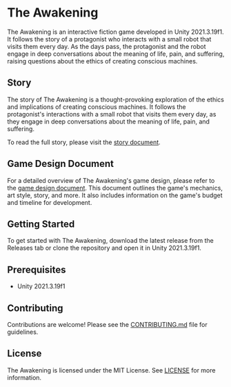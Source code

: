 # The Awakening

The Awakening is an interactive fiction game developed in Unity 2021.3.19f1. It follows the story of a protagonist who interacts with a small robot that visits them every day. As the days pass, the protagonist and the robot engage in deep conversations about the meaning of life, pain, and suffering, raising questions about the ethics of creating conscious machines.

## Story

The story of The Awakening is a thought-provoking exploration of the ethics and implications of creating conscious machines. It follows the protagonist's interactions with a small robot that visits them every day, as they engage in deep conversations about the meaning of life, pain, and suffering.

To read the full story, please visit the [story document](https://docs.google.com/document/d/1z11dwWtuys1h7n05Cl4KmsGE-NUvxgiG-ppVrewI9Dw/edit?usp=sharing).

## Game Design Document

For a detailed overview of The Awakening's game design, please refer to the [game design document](https://docs.google.com/document/d/1tx0yTrBSCtnCEtSjZElNhUzvTy37YHrlPhYWvHl6mQw/edit?usp=sharing). This document outlines the game's mechanics, art style, story, and more. It also includes information on the game's budget and timeline for development.

## Getting Started

To get started with The Awakening, download the latest release from the Releases tab or clone the repository and open it in Unity 2021.3.19f1.

## Prerequisites

- Unity 2021.3.19f1

## Contributing

Contributions are welcome! Please see the [CONTRIBUTING.md](CONTRIBUTING.md) file for guidelines.

## License

The Awakening is licensed under the MIT License. See [LICENSE](LICENSE) for more information.
